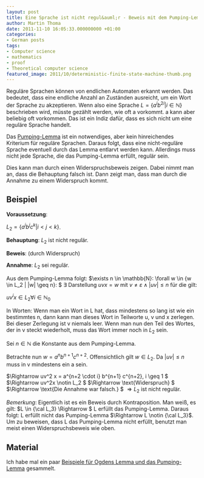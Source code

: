 ```yaml
---
layout: post
title: Eine Sprache ist nicht regul&auml;r - Beweis mit dem Pumping-Lemma
author: Martin Thoma
date: 2011-11-10 16:05:33.000000000 +01:00
categories:
- German posts
tags:
- Computer science
- mathematics
- proof
- Theoretical computer science
featured_image: 2011/10/deterministic-finite-state-machine-thumb.png
---
```

Regul&auml;re Sprachen k&ouml;nnen von endlichen Automaten erkannt werden. Das bedeutet, dass eine endliche Anzahl an Zust&auml;nden ausreicht, um ein Wort der Sprache zu akzeptieren. Wenn also eine Sprache $L = \{a^i b^{2i} | i \in \mathbb{N}\}$ beschrieben wird, m&uuml;sste gez&auml;hlt werden, wie oft a vorkommt. a kann aber beliebig oft vorkommen. Das ist ein Indiz daf&uuml;r, dass es sich nicht um eine regul&auml;re Sprache handelt.

Das <a href="http://de.wikipedia.org/wiki/Pumping-Lemma">Pumping-Lemma</a> ist ein notwendiges, aber kein hinreichendes Kriterium f&uuml;r regul&auml;re Sprachen. Daraus folgt, dass eine nicht-regul&auml;re Sprache eventuell durch das Lemma entlarvt werden kann. Allerdings muss nicht jede Sprache, die das Pumping-Lemma erf&uuml;llt, regul&auml;r sein.

Dies kann man durch einen Widerspruchsbeweis zeigen. Dabei nimmt man an, dass die Behauptung falsch ist. Dann zeigt man, dass man durch die Annahme zu einem Widerspruch kommt.

<h2>Beispiel</h2>
<strong>Voraussetzung</strong>: 

$L_2 = \{a^i b^j c^k | i \lt j \lt k\}$.

<strong>Behauptung</strong>: $L_2$ ist nicht regul&auml;r.

<strong>Beweis</strong>: (durch Widerspruch)

<strong>Annahme</strong>: $L_2$ sei regul&auml;r.

Aus dem Pumping-Lemma folgt: 
$\exists n \in \mathbb{N}: \forall w \in \{w \in L_2 | |w| \geq n\}: $
$\exists \text{ Darstellung } uvx = w \text{ mit } v \neq \varepsilon \land |uv| \leq n$ f&uuml;r die gilt:

$uv^i x \in L_2 \forall i \in \mathbb{N}_0$

In Worten: Wenn man ein Wort in L hat, dass mindestens so lang ist wie ein bestimmtes n, dann kann man dieses Wort in Teilworte u, v und x zerlegen. Bei dieser Zerlegung ist v niemals leer. Wenn man nun den Teil des Wortes, der in v steckt wiederholt, muss das Wort immer noch in $L_2$ sein.

Sei $n \in \mathbb{N}$ die Konstante aus dem Pumping-Lemma.

Betrachte nun $w = a^n b^{n+1} c^{n+2}$. Offensichtlich gilt $w \in L_2$. Da $|uv| \leq n$ muss in v mindestens ein a sein. 

$\Rightarrow uv^2 x = a^{n+2 \cdot i} b^{n+1} c^{n+2}, i \geq 1 $
$\Rightarrow uv^2x \notin L_2 $
$\Rightarrow \text{Widerspruch} $
$\Rightarrow \text{Die Annahme war falsch.} $
$\Rightarrow L_2$ ist nicht regul&auml;r.

<em>Bemerkung</em>: Eigentlich ist es ein Beweis durch Kontraposition. Man wei&szlig;, es gilt:
$L \in {\cal L_3} \Rightarrow $ L erf&uuml;llt das Pumping-Lemma.
Daraus folgt:
L erf&uuml;llt nicht das Pumping-Lemma $\Rightarrow L \notin {\cal L_3}$.
Um zu beweisen, dass L das Pumping-Lemma nicht erf&uuml;llt, benutzt man meist einen Widerspruchsbeweis wie oben.

<h2>Material</h2>
Ich habe mal ein paar <a href='../images/2011/11/odgen-pumping.zip'>Beispiele f&uuml;r Ogdens Lemma und das Pumping-Lemma</a> gesammelt.

